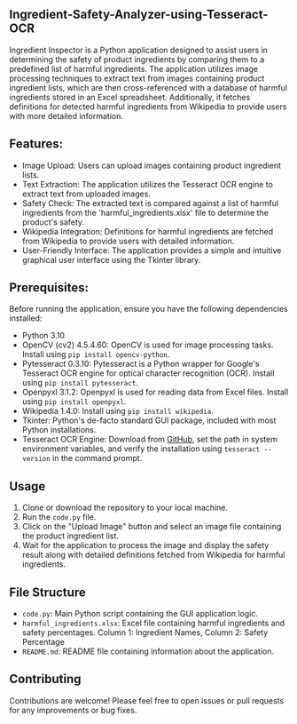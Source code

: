## Ingredient-Safety-Analyzer-using-Tesseract-OCR
Ingredient Inspector is a Python application designed to assist users in determining the safety of product ingredients by comparing them to a predefined list of harmful ingredients. 
The application utilizes image processing techniques to extract text from images containing product ingredient lists, which are then cross-referenced with a database of harmful ingredients 
stored in an Excel spreadsheet. Additionally, it fetches definitions for detected harmful ingredients from Wikipedia to provide users with more detailed information.

## Features:
- Image Upload: Users can upload images containing product ingredient lists.
- Text Extraction: The application utilizes the Tesseract OCR engine to extract text from uploaded images.
- Safety Check: The extracted text is compared against a list of harmful ingredients from the 'harmful_ingredients.xlsx' file to determine the product's safety.
- Wikipedia Integration: Definitions for harmful ingredients are fetched from Wikipedia to provide users with detailed information.
- User-Friendly Interface: The application provides a simple and intuitive graphical user interface using the Tkinter library.

## Prerequisites:
Before running the application, ensure you have the following dependencies installed:
- Python 3.10
- OpenCV (cv2) 4.5.4.60: OpenCV is used for image processing tasks. Install using `pip install opencv-python`.
- Pytesseract 0.3.10: Pytesseract is a Python wrapper for Google's Tesseract OCR engine  for optical character recognition (OCR). Install using `pip install pytesseract`.
- Openpyxl 3.1.2: Openpyxl is used for reading data from Excel files. Install using `pip install openpyxl`.
- Wikipedia 1.4.0: Install using `pip install wikipedia`.
- Tkinter: Python's de-facto standard GUI package, included with most Python installations.
- Tesseract OCR Engine: Download from [GitHub](https://github.com/UB-Mannheim/tesseract/wiki), set the path in system environment variables, and verify the installation using `tesseract --version` in the command prompt.

## Usage
1. Clone or download the repository to your local machine.
2. Run the `code.py` file.
3. Click on the "Upload Image" button and select an image file containing the product ingredient list.
4. Wait for the application to process the image and display the safety result along with detailed definitions fetched from Wikipedia for harmful ingredients.

## File Structure
- `code.py`: Main Python script containing the GUI application logic.
- `harmful_ingredients.xlsx`: Excel file containing harmful ingredients and safety percentages. Column 1: Ingredient Names, Column 2: Safety Percentage
- `README.md`: README file containing information about the application.

## Contributing
Contributions are welcome! Please feel free to open issues or pull requests for any improvements or bug fixes.
